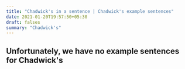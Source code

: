 ```yaml
---
title: "Chadwick's in a sentence | Chadwick's example sentences"
date: 2021-01-20T19:57:50+05:30
draft: falses
summary: "Chadwick's"
---
```

## Unfortunately, we have no example sentences for Chadwick's                 
